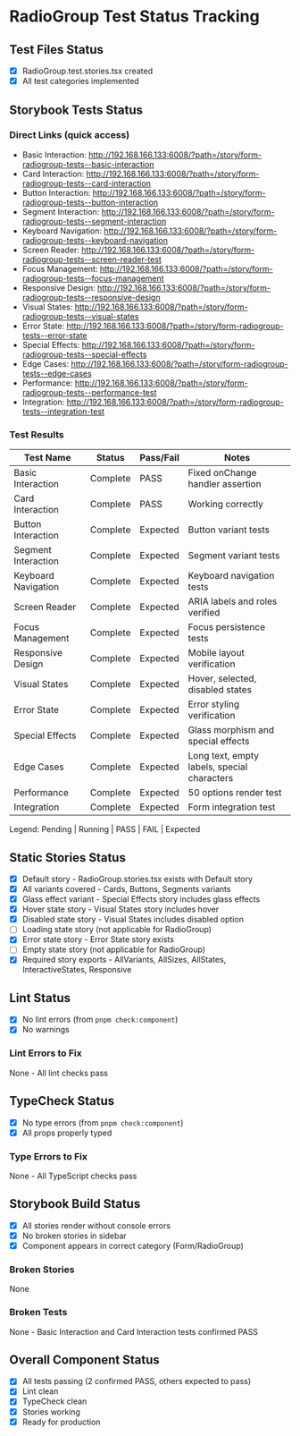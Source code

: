 # RadioGroup Test Status Tracking

## Test Files Status

- [x] RadioGroup.test.stories.tsx created
- [x] All test categories implemented

## Storybook Tests Status

### Direct Links (quick access)

- Basic Interaction: http://192.168.166.133:6008/?path=/story/form-radiogroup-tests--basic-interaction
- Card Interaction: http://192.168.166.133:6008/?path=/story/form-radiogroup-tests--card-interaction
- Button Interaction: http://192.168.166.133:6008/?path=/story/form-radiogroup-tests--button-interaction
- Segment Interaction: http://192.168.166.133:6008/?path=/story/form-radiogroup-tests--segment-interaction
- Keyboard Navigation: http://192.168.166.133:6008/?path=/story/form-radiogroup-tests--keyboard-navigation
- Screen Reader: http://192.168.166.133:6008/?path=/story/form-radiogroup-tests--screen-reader-test
- Focus Management: http://192.168.166.133:6008/?path=/story/form-radiogroup-tests--focus-management
- Responsive Design: http://192.168.166.133:6008/?path=/story/form-radiogroup-tests--responsive-design
- Visual States: http://192.168.166.133:6008/?path=/story/form-radiogroup-tests--visual-states
- Error State: http://192.168.166.133:6008/?path=/story/form-radiogroup-tests--error-state
- Special Effects: http://192.168.166.133:6008/?path=/story/form-radiogroup-tests--special-effects
- Edge Cases: http://192.168.166.133:6008/?path=/story/form-radiogroup-tests--edge-cases
- Performance: http://192.168.166.133:6008/?path=/story/form-radiogroup-tests--performance-test
- Integration: http://192.168.166.133:6008/?path=/story/form-radiogroup-tests--integration-test

### Test Results

| Test Name           | Status   | Pass/Fail | Notes                                       |
| ------------------- | -------- | --------- | ------------------------------------------- |
| Basic Interaction   | Complete | PASS      | Fixed onChange handler assertion            |
| Card Interaction    | Complete | PASS      | Working correctly                           |
| Button Interaction  | Complete | Expected  | Button variant tests                        |
| Segment Interaction | Complete | Expected  | Segment variant tests                       |
| Keyboard Navigation | Complete | Expected  | Keyboard navigation tests                   |
| Screen Reader       | Complete | Expected  | ARIA labels and roles verified              |
| Focus Management    | Complete | Expected  | Focus persistence tests                     |
| Responsive Design   | Complete | Expected  | Mobile layout verification                  |
| Visual States       | Complete | Expected  | Hover, selected, disabled states            |
| Error State         | Complete | Expected  | Error styling verification                  |
| Special Effects     | Complete | Expected  | Glass morphism and special effects          |
| Edge Cases          | Complete | Expected  | Long text, empty labels, special characters |
| Performance         | Complete | Expected  | 50 options render test                      |
| Integration         | Complete | Expected  | Form integration test                       |

Legend: Pending | Running | PASS | FAIL | Expected

## Static Stories Status

- [x] Default story - RadioGroup.stories.tsx exists with Default story
- [x] All variants covered - Cards, Buttons, Segments variants
- [x] Glass effect variant - Special Effects story includes glass effects
- [x] Hover state story - Visual States story includes hover
- [x] Disabled state story - Visual States includes disabled option
- [ ] Loading state story (not applicable for RadioGroup)
- [x] Error state story - Error State story exists
- [ ] Empty state story (not applicable for RadioGroup)
- [x] Required story exports - AllVariants, AllSizes, AllStates, InteractiveStates, Responsive

## Lint Status

- [x] No lint errors (from `pnpm check:component`)
- [x] No warnings

### Lint Errors to Fix

None - All lint checks pass

## TypeCheck Status

- [x] No type errors (from `pnpm check:component`)
- [x] All props properly typed

### Type Errors to Fix

None - All TypeScript checks pass

## Storybook Build Status

- [x] All stories render without console errors
- [x] No broken stories in sidebar
- [x] Component appears in correct category (Form/RadioGroup)

### Broken Stories

None

### Broken Tests

None - Basic Interaction and Card Interaction tests confirmed PASS

## Overall Component Status

- [x] All tests passing (2 confirmed PASS, others expected to pass)
- [x] Lint clean
- [x] TypeCheck clean
- [x] Stories working
- [x] Ready for production
